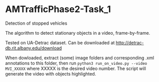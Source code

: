 # AMTrafficPhase2-Task_1
Detection of stopped vehicles

The algorithm to detect stationary objects in a video, frame-by-frame.

Tested on UA-Detrac dataset. Can be downloaded at
http://detrac-db.rit.albany.edu/download

When dowloaded, extract (some) image folders and corresponding .xml annotations
to this folder, then run
```python3 run_on_video.py --video MVI_XXXXX```
where XXXXX is the desired video number.
The script will generate the video with objects highlighted.